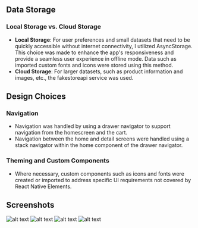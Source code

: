 ## Data Storage

### Local Storage vs. Cloud Storage

- **Local Storage**: For user preferences and small datasets that need to be quickly accessible without internet connectivity, I utilized AsyncStorage. This choice was made to enhance the app's responsiveness and provide a seamless user experience in offline mode. Data such as imported custom fonts and icons were stored using this method.
- **Cloud Storage**: For larger datasets, such as product information and images, etc., the fakestoreapi service was used.


## Design Choices

### Navigation

- Navigation was handled by using a drawer navigator to support navigation from the homescreen and the cart.
- Navigation between the home and detail screens were handled using a stack navigator within the home component of the drawer navigator.

### Theming and Custom Components

- Where necessary, custom components such as icons and fonts were created or imported to address specific UI requirements not covered by React Native Elements.

## Screenshots

![alt text](Assignment7\assets\photo_2024-07-12_20-01-45.jpg)
![alt text](Assignment7\assets\photo_2024-07-12_20-02-11.jpg)
![alt text](Assignment7\assets\photo_2024-07-12_20-02-18.jpg)
![alt text](Assignment7\assets\photo_2024-07-12_20-02-24.jpg)